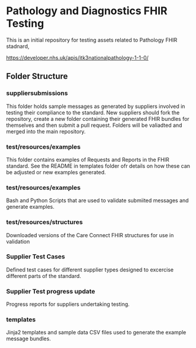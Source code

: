 # Pathology and Diagnostics FHIR Testing

This is an initial repository for testing assets related to Pathology FHIR stadnard,

https://developer.nhs.uk/apis/itk3nationalpathology-1-1-0/

## Folder Structure

 ### suppliersubmissions
 This folder holds sample messages as generated by suppliers involved in testing their compliance to the standard. New suppliers should fork the repository, create a new folder containing their generated FHIR bundles for themselves and then submit a pull request. Folders will be valiadted and merged into the main repository.

 ### test/resources/examples
 This folder contains examples of Requests and Reports in the FHIR standard. See the README in templates folder ofr details on how these can be adjusted or new examples generated.

 ### test/resources/examples
 Bash and Python Scripts that are used to validate submiited messages and generate examples.

 ### test/resources/structures
Downloaded versions of the Care Connect FHIR structures for use in validation

### Supplier Test Cases
Defined test cases for different supplier types designed to excercise different parts of the standard.

### Supplier Test progress update
Progress reports for suppliers undertaking testing.

### templates
Jinja2 templates and sample data CSV files used to generate the example message bundles.